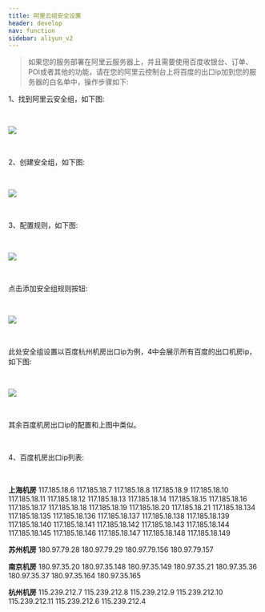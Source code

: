 ```yaml
---
title: 阿里云组安全设置
header: develop
nav: function
sidebar: aliyun_v2
---
```


>如果您的服务部署在阿里云服务器上，并且需要使用百度收银台、订单、POI或者其他的功能，请在您的阿里云控制台上将百度的出口ip加到您的服务器的白名单中，操作步骤如下:

1、找到阿里云安全组，如下图:

<br />

![](http://hiphotos.baidu.com/nuomi/pic/item/f3d3572c11dfa9ecb37e84656bd0f703918fc174.jpg "")

<br />

2、创建安全组，如下图:

<br />

![](http://hiphotos.baidu.com/nuomi/pic/item/42166d224f4a20a400afe2b599529822720ed00b.jpg "")

<br />

3、配置规则，如下图:

<br />

![](http://hiphotos.baidu.com/nuomi/pic/item/902397dda144ad34214d5ef5d9a20cf430ad85d6.jpg "")

<br />

点击添加安全组规则按钮:

<br />

![](http://hiphotos.baidu.com/nuomi/pic/item/023b5bb5c9ea15ce54b8387bbf003af33a87b26a.jpg "")

<br />

此处安全组设置以百度杭州机房出口ip为例，4中会展示所有百度的出口机房ip，如下图:

<br />

![](http://hiphotos.baidu.com/nuomi/pic/item/cdbf6c81800a19d809a45f773afa828ba61e4619.jpg "")

<br />

其余百度机房出口ip的配置和上图中类似。

<br />

4、百度机房出口ip列表:

<br />

**上海机房**
117.185.18.6
117.185.18.7
117.185.18.8
117.185.18.9
117.185.18.10
117.185.18.11
117.185.18.12
117.185.18.13
117.185.18.14
117.185.18.15
117.185.18.16
117.185.18.17
117.185.18.18
117.185.18.19
117.185.18.20
117.185.18.21
117.185.18.134
117.185.18.135
117.185.18.136
117.185.18.137
117.185.18.138
117.185.18.139
117.185.18.140
117.185.18.141
117.185.18.142
117.185.18.143
117.185.18.144
117.185.18.145
117.185.18.146
117.185.18.147
117.185.18.148
117.185.18.149

**苏州机房**
180.97.79.28
180.97.79.29
180.97.79.156
180.97.79.157

**南京机房**
180.97.35.20
180.97.35.148
180.97.35.149
180.97.35.21
180.97.35.36
180.97.35.37
180.97.35.164
180.97.35.165

**杭州机房**
115.239.212.7
115.239.212.8
115.239.212.9
115.239.212.10
115.239.212.11
115.239.212.6
115.239.212.4

<br />

